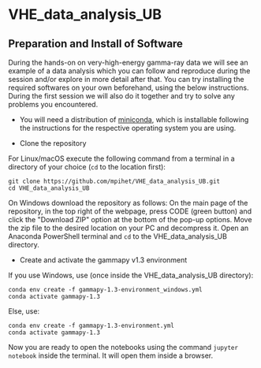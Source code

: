 # VHE_data_analysis_UB

## Preparation and Install of Software

During the hands-on on very-high-energy gamma-ray data we will see an example of a data analysis which you can follow and reproduce during the session and/or explore in more detail after that. You can try installing the required softwares on your own beforehand, using the below instructions. During the first session we will also do it together and try to solve any problems you encountered.

- You will need a distribution of [miniconda](https://www.anaconda.com/docs/getting-started/miniconda/install), which is installable following the instructions for the respective operating system you are using.

- Clone the repository

For Linux/macOS execute the following command from a terminal in a directory of your choice (`cd` to the location first):
```
git clone https://github.com/mpihet/VHE_data_analysis_UB.git
cd VHE_data_analysis_UB
```
On Windows download the repository as follows: On the main page of the repository, in the top right of the webpage, press CODE (green button) and click the "Download ZIP" option at the bottom of the pop-up options. Move the zip file to the desired location on your PC and decompress it. Open an Anaconda PowerShell terminal and `cd` to the VHE_data_analysis_UB directory. 

- Create and activate the gammapy v1.3 environment

If you use Windows, use (once inside the VHE_data_analysis_UB directory):
```
conda env create -f gammapy-1.3-environment_windows.yml
conda activate gammapy-1.3
```
Else, use:
```
conda env create -f gammapy-1.3-environment.yml
conda activate gammapy-1.3
```
Now you are ready to open the notebooks using the command `jupyter notebook` inside the terminal. It will open them inside a browser.
